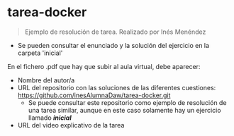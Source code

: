# tarea-docker 

> Ejemplo de resolución de tarea. Realizado por Inés Menéndez

- Se pueden consultar el enunciado y la solución del ejercicio en la carpeta 'inicial'

En el fichero .pdf que hay que subir al aula virtual, debe aparecer:

- Nombre del autor/a
- URL del repositorio con las soluciones de las diferentes cuestiones: https://github.com/inesAlumnaDaw/tarea-docker.git 
  - Se puede consultar este repositorio como ejemplo de resolución de una tarea similar, aunque en este caso solamente hay un ejercicio llamado ***inicial***
- URL del video explicativo de la tarea
